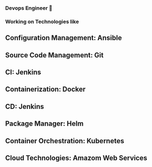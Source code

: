 ### Devops Engineer 👋
### Working on Technologies like
## Configuration Management: Ansible
## Source Code Management: Git
## CI: Jenkins
## Containerization: Docker
## CD: Jenkins
## Package Manager: Helm
## Container Orchestration: Kubernetes
## Cloud Technologies: Amazom Web Services 

<!--
**vishu77/vishu77** is a ✨ _special_ ✨ repository because its `README.md` (this file) appears on your GitHub profile.

Here are some ideas to get you started:

- 🔭 I’m currently working on ...
- 🌱 I’m currently learning ...
- 👯 I’m looking to collaborate on ...
- 🤔 I’m looking for help with ...
- 💬 Ask me about ...
- 📫 How to reach me: ...
- 😄 Pronouns: ...
- ⚡ Fun fact: ...
-->
